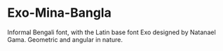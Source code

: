 # Exo-Mina-Bangla
Informal Bengali font, with the Latin base font Exo designed by Natanael Gama.
Geometric and angular in nature.
